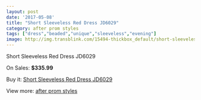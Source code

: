 ```yaml
---
layout: post
date: '2017-05-08'
title: "Short Sleeveless Red Dress JD6029"
category: after prom styles
tags: ["dress","beaded","unique","sleeveless","evening"]
image: http://img.transblink.com/15494-thickbox_default/short-sleeveless-red-dress-jd6029.jpg
---
```

Short Sleeveless Red Dress JD6029

On Sales: **$335.99**
<a href="https://www.transblink.com/en/after-prom-styles/4931-short-sleeveless-red-dress-jd6029.html"><amp-img layout="responsive" width="600" height="600" src="//img.transblink.com/15494-thickbox_default/short-sleeveless-red-dress-jd6029.jpg" alt="Short Sleeveless Red Dress JD6029 0" /></a>
<a href="https://www.transblink.com/en/after-prom-styles/4931-short-sleeveless-red-dress-jd6029.html"><amp-img layout="responsive" width="600" height="600" src="//img.transblink.com/15496-thickbox_default/short-sleeveless-red-dress-jd6029.jpg" alt="Short Sleeveless Red Dress JD6029 1" /></a>
<a href="https://www.transblink.com/en/after-prom-styles/4931-short-sleeveless-red-dress-jd6029.html"><amp-img layout="responsive" width="600" height="600" src="//img.transblink.com/15495-thickbox_default/short-sleeveless-red-dress-jd6029.jpg" alt="Short Sleeveless Red Dress JD6029 2" /></a>

Buy it: [Short Sleeveless Red Dress JD6029](https://www.transblink.com/en/after-prom-styles/4931-short-sleeveless-red-dress-jd6029.html "Short Sleeveless Red Dress JD6029")

View more: [after prom styles](https://www.transblink.com/en/55-after-prom-styles "after prom styles")